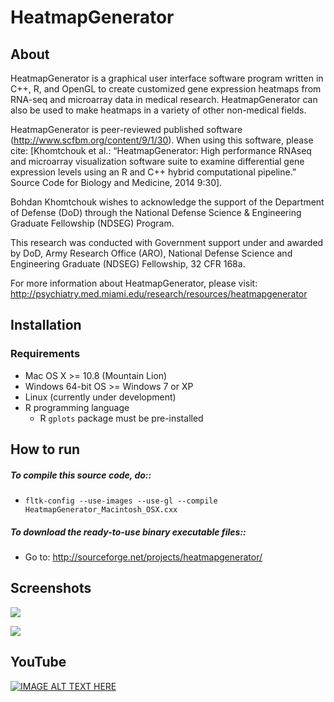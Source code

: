 # HeatmapGenerator

## About

HeatmapGenerator is a graphical user interface software program written in C++, R, and OpenGL to create customized gene expression heatmaps from RNA-seq and microarray data in medical research. HeatmapGenerator can also be used to make heatmaps in a variety of other non-medical fields.

HeatmapGenerator is peer-reviewed published software (http://www.scfbm.org/content/9/1/30). When using this software, please cite: [Khomtchouk et al.: “HeatmapGenerator: High performance RNAseq and microarray visualization software suite to examine differential gene expression levels using an R and C++ hybrid computational pipeline.” Source Code for Biology and Medicine, 2014 9:30].

Bohdan Khomtchouk wishes to acknowledge the support of the Department of Defense (DoD) through the National Defense Science & Engineering Graduate Fellowship (NDSEG) Program.

This research was conducted with Government support under and awarded by DoD, Army Research Office (ARO), National Defense Science and Engineering Graduate (NDSEG) Fellowship, 32 CFR 168a.

For more information about HeatmapGenerator, please visit: http://psychiatry.med.miami.edu/research/resources/heatmapgenerator

## Installation

### Requirements

* Mac OS X >= 10.8 (Mountain Lion)
* Windows 64-bit OS >= Windows 7 or XP
* Linux (currently under development)
* R programming language
  * R `gplots` package must be pre-installed

## How to run

##### To compile this source code, do::
* `fltk-config --use-images --use-gl --compile HeatmapGenerator_Macintosh_OSX.cxx`

##### To download the ready-to-use binary executable files::
* Go to: http://sourceforge.net/projects/heatmapgenerator/

## Screenshots

![](http://a.fsdn.com/con/app/proj/heatmapgenerator/screenshots/HeatmapGeneratorv2_screenshot_MAC.png)

![](http://a.fsdn.com/con/app/proj/heatmapgenerator/screenshots/large_input_simple_heatmap_new.png)

## YouTube

[![IMAGE ALT TEXT HERE](http://a.fsdn.com/con/app/proj/heatmapgenerator/screenshots/youtube_tutorial_screenshot.png)](https://www.youtube.com/watch?v=DYgr6Zm6BaA)
